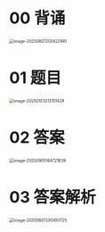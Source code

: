 # 00 背诵

<img src="https://cvp.oss-cn-shanghai.aliyuncs.com/202506072004160.png" alt="image-20250607200422941" style="zoom:50%;" />



# 01 题目

<img src="https://cvp.oss-cn-shanghai.aliyuncs.com/202501032131591.png" alt="image-20250103213151429" style="zoom:50%;" />



# 02 答案

<img src="https://cvp.oss-cn-shanghai.aliyuncs.com/202509051647780.png" alt="image-20250905164721639" style="zoom:50%;" />



# 03 答案解析

<img src="https://cvp.oss-cn-shanghai.aliyuncs.com/202506072004009.png" alt="image-20250607200450725" style="zoom:50%;" />











